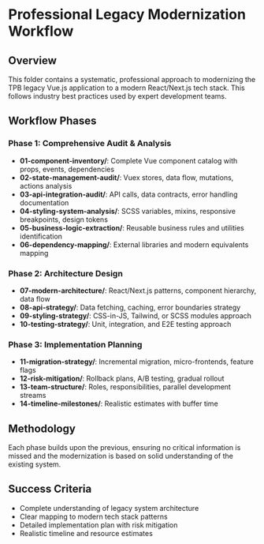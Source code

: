 # Professional Legacy Modernization Workflow

## Overview
This folder contains a systematic, professional approach to modernizing the TPB legacy Vue.js application to a modern React/Next.js tech stack. This follows industry best practices used by expert development teams.

## Workflow Phases

### Phase 1: Comprehensive Audit & Analysis
- **01-component-inventory/**: Complete Vue component catalog with props, events, dependencies
- **02-state-management-audit/**: Vuex stores, data flow, mutations, actions analysis
- **03-api-integration-audit/**: API calls, data contracts, error handling documentation
- **04-styling-system-analysis/**: SCSS variables, mixins, responsive breakpoints, design tokens
- **05-business-logic-extraction/**: Reusable business rules and utilities identification
- **06-dependency-mapping/**: External libraries and modern equivalents mapping

### Phase 2: Architecture Design
- **07-modern-architecture/**: React/Next.js patterns, component hierarchy, data flow
- **08-api-strategy/**: Data fetching, caching, error boundaries strategy
- **09-styling-strategy/**: CSS-in-JS, Tailwind, or SCSS modules approach
- **10-testing-strategy/**: Unit, integration, and E2E testing approach

### Phase 3: Implementation Planning
- **11-migration-strategy/**: Incremental migration, micro-frontends, feature flags
- **12-risk-mitigation/**: Rollback plans, A/B testing, gradual rollout
- **13-team-structure/**: Roles, responsibilities, parallel development streams
- **14-timeline-milestones/**: Realistic estimates with buffer time

## Methodology
Each phase builds upon the previous, ensuring no critical information is missed and the modernization is based on solid understanding of the existing system.

## Success Criteria
- Complete understanding of legacy system architecture
- Clear mapping to modern tech stack patterns
- Detailed implementation plan with risk mitigation
- Realistic timeline and resource estimates
